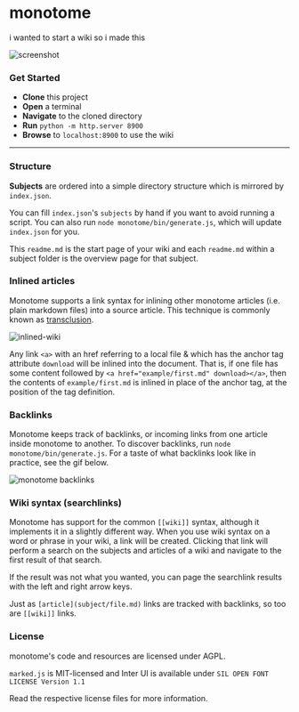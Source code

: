 # monotome
i wanted to start a wiki so i made this

![screenshot](media/screen.png)

### Get Started
* **Clone** this project
* **Open** a terminal
* **Navigate** to the cloned directory
* **Run** `python -m http.server 8900`
* **Browse** to `localhost:8900` to use the wiki

---

### Structure
**Subjects** are ordered into a simple directory structure which is mirrored by `index.json`.

You can fill `index.json`'s `subjects` by hand if you want to avoid running a script. You can also run `node monotome/bin/generate.js`, which will update `index.json` for you.

This `readme.md` is the start page of your wiki and each `readme.md` within a subject folder is the overview page for that subject.

### Inlined articles
Monotome supports a link syntax for inlining other monotome articles (i.e. plain markdown files) into a source article. This technique is commonly known as [transclusion](https://en.wikipedia.org/wiki/Transclusion).

![inlined-wiki](https://user-images.githubusercontent.com/3862362/100735405-717b0080-33d1-11eb-9911-8e210a5cb713.gif)

Any link `<a>` with an href referring to a local file & which has the anchor tag attribute `download` will be inlined into the document. That is, if one file has some content followed by `<a href="example/first.md" download></a>`, then the contents of `example/first.md` is inlined in place of the anchor tag, at the position of the tag definition.

### Backlinks
Monotome keeps track of backlinks, or incoming links from one article inside monotome to another. To discover backlinks, run `node monotome/bin/generate.js`. For a taste of what backlinks look like in practice, see the gif below.

![monotome backlinks](https://user-images.githubusercontent.com/3862362/89731988-c58d5e00-da4b-11ea-82fc-0fa2f20b2505.gif)

### Wiki syntax (searchlinks)

Monotome has support for the common `[[wiki]]` syntax, although it implements it in a slightly
different way. When you use wiki syntax on a word or phrase in your wiki, a link will be created.
Clicking that link will perform a search on the subjects and articles of a wiki and navigate to
the first result of that search. 

If the result was not what you wanted, you can page the searchlink results with the left and
right arrow keys.

Just as `[article](subject/file.md)` links are tracked with backlinks, so too are `[[wiki]]`
links.

### License
monotome's code and resources are licensed under AGPL. 

`marked.js` is MIT-licensed and Inter UI is available under `SIL OPEN FONT LICENSE Version 1.1`

Read the respective license files for more information.
